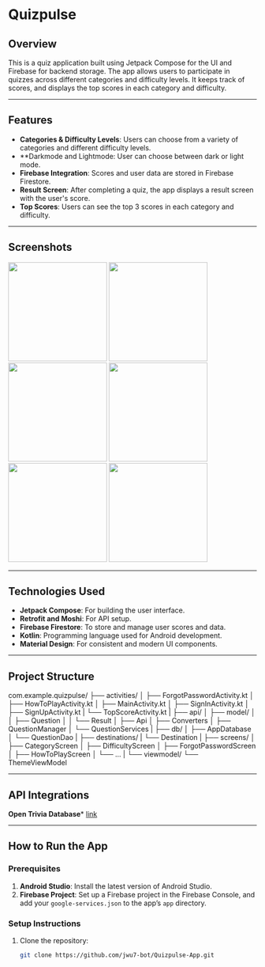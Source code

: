 # Quizpulse

## Overview
This is a quiz application built using Jetpack Compose for the UI and Firebase for backend storage. The app allows users to participate in quizzes across different categories and difficulty levels. It keeps track of scores, and displays the top scores in each category and difficulty.

---

## Features
- **Categories & Difficulty Levels**: Users can choose from a variety of categories and different difficulty levels.
- **Darkmode and Lightmode: User can choose between dark or light mode.
- **Firebase Integration**: Scores and user data are stored in Firebase Firestore.
- **Result Screen**: After completing a quiz, the app displays a result screen with the user's score.
- **Top Scores**: Users can see the top 3 scores in each category and difficulty.

---

## Screenshots
<img src="https://github.com/user-attachments/assets/e4e6dae2-49b6-4333-bed6-fada102bc4d8" width="200" height="auto" />

<img src="https://github.com/user-attachments/assets/e8e31ae3-8dcb-4efd-a598-cb8173aa2d62" width="200" height="auto" />

<img src="https://github.com/user-attachments/assets/3bf554b8-f0b3-4199-bc0e-0a16b644d5ff" width="200" height="auto" />

<img src="https://github.com/user-attachments/assets/f5b48f93-8261-44b4-a729-64cd0ed3b221" width="200" height="auto" />

<img src="https://github.com/user-attachments/assets/dc317dd6-b2b6-4022-898f-87bfc85d0b51" width="200" height="auto" />

<img src="https://github.com/user-attachments/assets/5a89e16b-df45-4a2a-bf84-6c1d9d2ec3bc" width="200" height="auto" />

---

## Technologies Used
- **Jetpack Compose**: For building the user interface.
- **Retrofit and Moshi**: For API setup.
- **Firebase Firestore**: To store and manage user scores and data.
- **Kotlin**: Programming language used for Android development.
- **Material Design**: For consistent and modern UI components.

---

## Project Structure

com.example.quizpulse/
├── activities/
│   ├──  ForgotPasswordActivity.kt
│   ├──  HowToPlayActivity.kt
│   ├──  MainActivity.kt
│   ├──  SignInActivity.kt
│   ├──  SignUpActivity.kt
|   └── TopScoreActivity.kt
|
├── api/
│   ├── model/
│   │   ├── Question
│   │   └── Result
│   ├── Api
│   ├── Converters
│   ├── QuestionManager
│   └── QuestionServices
|
├── db/
│   ├── AppDatabase
│   └── QuestionDao
|
├── destinations/
|   └── Destination
|
├── screens/
│   ├── CategoryScreen
│   ├── DifficultyScreen
│   ├── ForgotPasswordScreen
│   ├── HowToPlayScreen
│   └── ...
|
└── viewmodel/
    └── ThemeViewModel

---

## API Integrations
**Open Trivia Database*** <a href="https://opentdb.com/api_config.php">link</a>


---

## How to Run the App

### Prerequisites
1. **Android Studio**: Install the latest version of Android Studio.
2. **Firebase Project**: Set up a Firebase project in the Firebase Console, and add your `google-services.json` to the app’s `app` directory.

### Setup Instructions

1. Clone the repository:
   ```bash
   git clone https://github.com/jwu7-bot/Quizpulse-App.git
